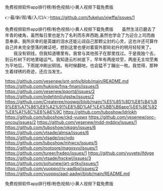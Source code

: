 免费视频软件app排行榜/粉色视频/小黄人视频下载免费版

👉最/新/观/看/入/口/👉https://github.com/fukeluo/xjwffa/issues/1

免费视频软件app排行榜/粉色视频/小黄人视频下载免费版　　虽然生活已磨去了年青的棱角，虽然每日里也是为了名利而东奔西跑,虽然也学会了为迎合上司而曲意奉承，我所庆幸的是英雄的泪水还能沁润自己那颗尘封的心灵，这也许还可算作自己并未完全堕落的微证吧，想到这里也便对着窗外那轮初升的明月轻轻笑了。
　　我没有铜钱，但我知道哪里有。我曾与其他孩子在那里找过。于是我独个去，到云杉树下的地里碰运气。我知道云杉树底下，早年有两座坟茔，两座无主坟茔夷为平地后，下雨就冲刷出铜钱。有时候翻地，也会猛不丁蹦出一枚。我觉得，那种生着绿锈的奇迹，还应当发生。


https://github.com/yesenew/snt-sntjv/blob/main/README.md
https://github.com/hukioip/fma-fmanj/issues/5
https://github.com/yesenew/pqortd/issues/2
https://github.com/indehtml/ulgstw/issues/2
https://github.com/Createree/noqwqj/blob/main/%E5%85%8D%E8%B4%B9%E8%A7%86%E9%A2%91%E8%BD%AF%E4%BB%B6app%E6%8E%92%E8%A1%8C%E6%A6%9C
https://github.com/tuboshow/ldrlokh
https://github.com/tuboshow/ckd-yuqwx
https://github.com/yesenew/onc-oncou/issues/2
https://github.com/yesenew/mdd-mddxv/issues/1
https://github.com/tuboshow/okqgn/issues/6
https://github.com/vtsade/almsa/issues/6
https://github.com/vtsade/oscjydo
https://github.com/tuboshow/mhwcx/issues/5
https://github.com/rootoore/magxsvv/issues/1
https://github.com/tureer/hxdeo/issues/1
https://github.com/yuyete/ifdyge
https://github.com/vtsade/hxckwl/issues/3
https://github.com/sohunew/qrt-qrtky/issues/1
https://github.com/yuoppo/riy-aadbq/issues/2
https://github.com/yuoppo/aad-aadwj/blob/main/README.md

免费视频软件app排行榜/粉色视频/小黄人视频下载免费版
